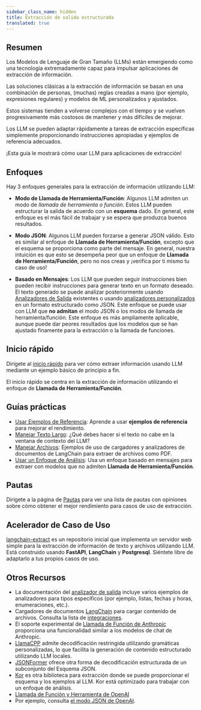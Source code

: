```yaml
---
sidebar_class_name: hidden
title: Extracción de salida estructurada
translated: true
---
```


## Resumen

Los Modelos de Lenguaje de Gran Tamaño (LLMs) están emergiendo como una tecnología extremadamente capaz para impulsar aplicaciones de extracción de información.

Las soluciones clásicas a la extracción de información se basan en una combinación de personas, (muchas) reglas creadas a mano (por ejemplo, expresiones regulares) y modelos de ML personalizados y ajustados.

Estos sistemas tienden a volverse complejos con el tiempo y se vuelven progresivamente más costosos de mantener y más difíciles de mejorar.

Los LLM se pueden adaptar rápidamente a tareas de extracción específicas simplemente proporcionando instrucciones apropiadas y ejemplos de referencia adecuados.

¡Esta guía le mostrará cómo usar LLM para aplicaciones de extracción!

## Enfoques

Hay 3 enfoques generales para la extracción de información utilizando LLM:

- **Modo de Llamada de Herramienta/Función**: Algunos LLM admiten un modo de *llamada de herramienta o función*. Estos LLM pueden estructurar la salida de acuerdo con un **esquema** dado. En general, este enfoque es el más fácil de trabajar y se espera que produzca buenos resultados.

- **Modo JSON**: Algunos LLM pueden forzarse a generar JSON válido. Esto es similar al enfoque de **Llamada de Herramienta/Función**, excepto que el esquema se proporciona como parte del mensaje. En general, nuestra intuición es que esto se desempeña peor que un enfoque de **Llamada de Herramienta/Función**, pero no nos creas y ¡verifica por ti mismo tu caso de uso!

- **Basado en Mensajes**: Los LLM que pueden seguir instrucciones bien pueden recibir instrucciones para generar texto en un formato deseado. El texto generado se puede analizar posteriormente usando [Analizadores de Salida](/docs/modules/model_io/output_parsers/) existentes o usando [analizadores personalizados](/docs/modules/model_io/output_parsers/custom) en un formato estructurado como JSON. Este enfoque se puede usar con LLM que **no admitan** el modo JSON o los modos de llamada de herramienta/función. Este enfoque es más ampliamente aplicable, aunque puede dar peores resultados que los modelos que se han ajustado finamente para la extracción o la llamada de funciones.

## Inicio rápido

Dirígete al [inicio rápido](/docs/use_cases/extraction/quickstart) para ver cómo extraer información usando LLM mediante un ejemplo básico de principio a fin.

El inicio rápido se centra en la extracción de información utilizando el enfoque de **Llamada de Herramienta/Función**.

## Guías prácticas

- [Usar Ejemplos de Referencia](/docs/use_cases/extraction/how_to/examples): Aprende a usar **ejemplos de referencia** para mejorar el rendimiento.
- [Manejar Texto Largo](/docs/use_cases/extraction/how_to/handle_long_text): ¿Qué debes hacer si el texto no cabe en la ventana de contexto del LLM?
- [Manejar Archivos](/docs/use_cases/extraction/how_to/handle_files): Ejemplos de uso de cargadores y analizadores de documentos de LangChain para extraer de archivos como PDF.
- [Usar un Enfoque de Análisis](/docs/use_cases/extraction/how_to/parse): Usa un enfoque basado en mensajes para extraer con modelos que no admiten **Llamada de Herramienta/Función**.

## Pautas

Dirígete a la página de [Pautas](/docs/use_cases/extraction/guidelines) para ver una lista de pautas con opiniones sobre cómo obtener el mejor rendimiento para casos de uso de extracción.

## Acelerador de Caso de Uso

[langchain-extract](https://github.com/langchain-ai/langchain-extract) es un repositorio inicial que implementa un servidor web simple para la extracción de información de texto y archivos utilizando LLM. Está construido usando **FastAPI**, **LangChain** y **Postgresql**. Siéntete libre de adaptarlo a tus propios casos de uso.

## Otros Recursos

* La documentación del [analizador de salida](/docs/modules/model_io/output_parsers/) incluye varios ejemplos de analizadores para tipos específicos (por ejemplo, listas, fechas y horas, enumeraciones, etc.).
* Cargadores de documentos [LangChain](/docs/modules/data_connection/document_loaders/) para cargar contenido de archivos. Consulta la lista de [integraciones](/docs/integrations/document_loaders).
* El soporte experimental de [Llamada de Función de Anthropic](/docs/integrations/chat/anthropic_functions) proporciona una funcionalidad similar a los modelos de chat de Anthropic.
* [LlamaCPP](/docs/integrations/llms/llamacpp#grammars) admite decodificación restringida utilizando gramáticas personalizadas, lo que facilita la generación de contenido estructurado utilizando LLM locales.
* [JSONFormer](/docs/integrations/llms/jsonformer_experimental) ofrece otra forma de decodificación estructurada de un subconjunto del Esquema JSON.
* [Kor](https://eyurtsev.github.io/kor/) es otra biblioteca para extracción donde se puede proporcionar el esquema y los ejemplos al LLM. Kor está optimizado para trabajar con un enfoque de análisis.
* [Llamada de Función y Herramienta de OpenAI](https://platform.openai.com/docs/guides/function-calling)
* Por ejemplo, consulta [el modo JSON de OpenAI](https://platform.openai.com/docs/guides/text-generation/json-mode).
